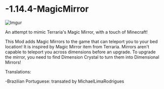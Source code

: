 # -1.14.4-MagicMirror
 
 ![Imgur](https://imgur.com/E5SSSBl.png)
 
 An attempt to mimic Terraria's Magic Mirror, with a touch of Minecraft!

This Mod adds Magic Mirrors to the game that can teleport you to your bed location! It is inspired by Magic Mirror item from Terraria.
Mirrors aren't capable to teleport you across dimensions before an upgrade. To upgrade the mirror, you need to find Dimension Crystal to turn them into Dimensional Mirrors!

Translations:

-Brazilian Portuguese: transated by MichaelLimaRodrigues
